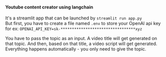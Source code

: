
#### Youtube content creator using langchain
It's a streamlit app that can be launched by `streamlit run app.py`\
But first, you have to create a file named `.env` to store your OpenAI api key\
for ex: `OPENAI_API_KEY=sk-*********************************xyz`

You have to pass the topic as an input. A video title will get generated on that topic. And then, based on that title, a video script will get generated. Everything happens automatically - you only need to give the topic.
